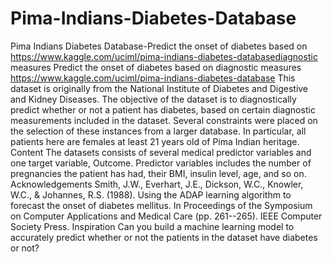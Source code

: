 # Pima-Indians-Diabetes-Database
Pima Indians Diabetes Database-Predict the onset of diabetes based on https://www.kaggle.com/uciml/pima-indians-diabetes-databasediagnostic measures
Predict the onset of diabetes based on diagnostic measures
https://www.kaggle.com/uciml/pima-indians-diabetes-database
This dataset is originally from the National Institute of Diabetes and Digestive and Kidney Diseases. The objective of the dataset is to diagnostically predict whether or not a patient has diabetes, based on certain diagnostic measurements included in the dataset. Several constraints were placed on the selection of these instances from a larger database. In particular, all patients here are females at least 21 years old of Pima Indian heritage.
Content
The datasets consists of several medical predictor variables and one target variable, Outcome. Predictor variables includes the number of pregnancies the patient has had, their BMI, insulin level, age, and so on.
Acknowledgements
Smith, J.W., Everhart, J.E., Dickson, W.C., Knowler, W.C., & Johannes, R.S. (1988). Using the ADAP learning algorithm to forecast the onset of diabetes mellitus. In Proceedings of the Symposium on Computer Applications and Medical Care (pp. 261--265). IEEE Computer Society Press.
Inspiration
Can you build a machine learning model to accurately predict whether or not the patients in the dataset have diabetes or not?

